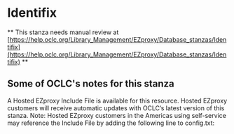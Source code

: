 # Identifix
** This stanza needs manual review at [https://help.oclc.org/Library_Management/EZproxy/Database_stanzas/Identifix](https://help.oclc.org/Library_Management/EZproxy/Database_stanzas/Identifix) **

## Some of OCLC's notes for this stanza

A Hosted EZproxy Include File is available for this resource. Hosted EZproxy customers will receive automatic updates with OCLC&rsquo;s latest version of this stanza. Note: Hosted EZproxy customers in the Americas using self-service may reference the Include File by adding the following line to config.txt:

&nbsp;

&nbsp;
